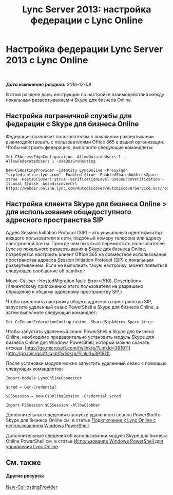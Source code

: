 ﻿---
title: 'Lync Server 2013: настройка федерации с Lync Online'
TOCTitle: Настройка федерации с Lync Online
ms:assetid: a10bd1d5-c003-46db-9f57-7d55d3fa08da
ms:mtpsurl: https://technet.microsoft.com/ru-ru/library/JJ205126(v=OCS.15)
ms:contentKeyID: 49310705
ms.date: 06/01/2017
mtps_version: v=OCS.15
ms.translationtype: HT
---

# Настройка федерации Lync Server 2013 с Lync Online

 

_**Дата изменения раздела:** 2016-12-08_

В этом разделе даны инструкции по настройке взаимодействия между локальным развертыванием и Skype для бизнеса Online.

## Настройка пограничной службы для федерации с Skype для бизнеса Online

Федерация позволяет пользователям в локальном развертывании взаимодействовать с пользователями Office 365 в вашей организации. Чтобы настроить федерацию, выполните следующие командлеты:

    Set-CSAccessEdgeConfiguration -AllowOutsideUsers 1 -AllowFederatedUsers 1 -UseDnsSrvRouting

    New-CSHostingProvider -Identity LyncOnline -ProxyFqdn "sipfed.online.lync.com" -Enabled $true -EnabledSharedAddressSpace $true -HostsOCSUsers $true -VerificationLevel UseSourceVerification -IsLocal $false -AutodiscoverUrl https://webdir.online.lync.com/Autodiscover/AutodiscoverService.svc/root

## Настройка клиента Skype для бизнеса Online \> для использования общедоступного адресного пространства SIP

Адрес Session Initiation Protocol (SIP) – это уникальный идентификатор каждого пользователя в сети, подобный номеру телефона или адресу электронной почты. Прежде чем пытаться переместить пользователей Lync из локального развертывания в Skype для бизнеса Online, потребуется настроить клиент Office 365 на совместное использование пространства адресов Session Initiation Protocol (SIP) с локальным развертыванием. Если не выполнить такую настройку, может появиться следующее сообщение об ошибке::

Move-CsUser : HostedMigration fault: Error=(510), Description=(Клиентскому приложению этого пользователя не разрешено обращение к общему адресному пространству SIP.)

Чтобы выполнить настройку общего адресного пространства SIP, запустите удаленный сеанс PowerShell в Skype для бизнеса Online, а затем выполните следующий командлет:

    Set-CsTenantFederationConfiguration -SharedSipAddressSpace $true

Чтобы запустить удаленный сеанс PowerShell в Skype для бизнеса Online, необходимо предварительно установить модуль Skype для бизнеса Online для Windows PowerShell, который можно скачать отсюда: [http://go.microsoft.com/fwlink/p/?LinkId=391911](http://go.microsoft.com/fwlink/p/?linkid=391911).

После установки модуля можно запустить удаленный сеанс с помощью следующих командлетов:

    Import-Module LyncOnlineConnector

    $cred = Get-Credential

    $CSSession = New-CsOnlineSession -Credential $cred

    Import-PSSession $CSSession -AllowClobber

Дополнительные сведения о запуске удаленного сеанса PowerShell в Skype для бизнеса Online см. в статье [Подключение к Lync Online с использованием Windows PowerShell](https://docs.microsoft.com/en-us/SkypeForBusiness/set-up-your-computer-for-windows-powershell/set-up-your-computer-for-windows-powershell).

Дополнительные сведения об использовании модуля Skype для бизнеса Online PowerShell см. в статье [Использование Windows PowerShell для управления Lync Online](https://docs.microsoft.com/en-us/SkypeForBusiness/set-up-your-computer-for-windows-powershell/set-up-your-computer-for-windows-powershell).

## См. также

#### Другие ресурсы

[New-CsHostingProvider](https://docs.microsoft.com/en-us/powershell/module/skype/New-CsHostingProvider)

